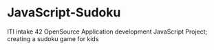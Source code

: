 # JavaScript-Sudoku
ITI intake 42 OpenSource Application development JavaScript Project; creating a sudoku game for kids
